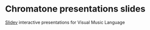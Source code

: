 # Chromatone presentations slides

[Slidev](https://sli.dev) interactive presentations for Visual Music Language
